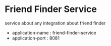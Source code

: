 # Friend Finder Service

service about any integration about friend finder

* application-name : friend-finder-service
* application-port : 8081


